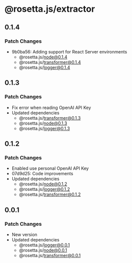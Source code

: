 # @rosetta.js/extractor

## 0.1.4

### Patch Changes

- 9b0ba56: Adding support for React Server environments
  - @rosetta.js/node@0.1.4
  - @rosetta.js/transformer@0.1.4
  - @rosetta.js/logger@0.1.4

## 0.1.3

### Patch Changes

- Fix error when reading OpenAI API Key
- Updated dependencies
  - @rosetta.js/transformer@0.1.3
  - @rosetta.js/node@0.1.3
  - @rosetta.js/logger@0.1.3

## 0.1.2

### Patch Changes

- Enabled use personal OpenAI API Key
- 07d9d25: Code improvements
- Updated dependencies
  - @rosetta.js/node@0.1.2
  - @rosetta.js/logger@0.1.2
  - @rosetta.js/transformer@0.1.2

## 0.0.1

### Patch Changes

- New version
- Updated dependencies
  - @rosetta.js/logger@0.0.1
  - @rosetta.js/node@0.0.1
  - @rosetta.js/transformer@0.0.1
